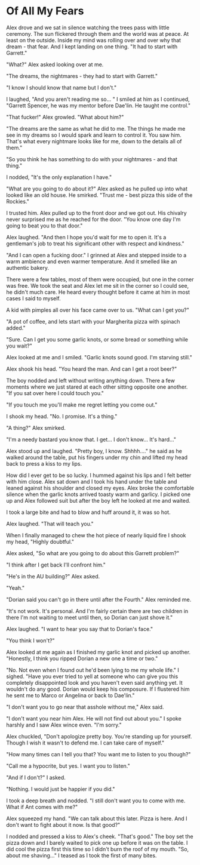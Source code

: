 # Of All My Fears

Alex drove and we sat in silence watching the trees pass with little ceremony. The sun flickered through them and the world was at peace. At least on the outside. Inside my mind was rolling over and over why that dream - that fear. And I kept landing on one thing. "It had to start with Garrett."

"What?" Alex asked looking over at me.

"The dreams, the nightmares - they had to start with Garrett."

"I know I should know that name but I don't."  

I laughed, "And you aren't reading me so... " I smiled at him as I continued, "Garrett Spencer, he was my mentor before Dae'lin. He taught me control."

"That fucker!" Alex growled. "What about him?"

"The dreams are the same as what he did to me. The things he made me see in my dreams so I would spark and learn to control it. You saw him. That's what every nightmare looks like for me, down to the details all of them."

"So you think he has something to do with your nightmares - and that thing."

I nodded, "It's the only explanation I have."

"What are you going to do about it?" Alex asked as he pulled up into what looked like an old house. He smirked. "Trust me - best pizza this side of the Rockies."

I trusted him. Alex pulled up to the front door and we got out. His chivalry never surprised me as he reached for the door. "You know one day I'm going to beat you to that door."

Alex laughed. "And then I hope you'd wait for me to open it. It's a gentleman's job to treat his significant other with respect and kindness."

"And I can open a fucking door." I grinned at Alex and stepped inside to a warm ambience and even warmer temperature. And it smelled like an authentic bakery.

There were a few tables, most of them were occupied, but one in the corner was free.  We took the seat and Alex let me sit in the corner so I could see, he didn't much care. He heard every thought before it came at him in most cases I said to myself.

A kid with pimples all over his face came over to us. "What can I get you?"

"A pot of coffee, and lets start with your Margherita pizza with spinach added."

"Sure. Can I get you some garlic knots, or some bread or something while you wait?"

Alex looked at me and I smiled. "Garlic knots sound good. I'm starving still."

Alex shook his head. "You heard the man. And can I get a root beer?"

The boy nodded and left without writing anything down. There a few moments where we just stared at each other sitting opposite one another. "If you sat over here I could touch you."

"If you touch me you'll make me regret letting you come out."

I shook my head. "No. I promise. It's a thing."

"A thing?" Alex smirked.

"I'm a needy bastard you know that. I get... I don't know...  It's hard..."

Alex stood up and laughed. "Pretty boy, I know.  Shhhh...." he said as he walked around the table, put his fingers under my chin and lifted my head back to press a kiss to my lips.

How did I ever get to be so lucky. I hummed against his lips and I felt better with him close. Alex sat down and I took his hand under the table and leaned against his shoulder and closed my eyes. Alex broke the comfortable silence when the garlic knots arrived toasty warm and garlicy. I picked one up and Alex followed suit but after the boy left he looked at me and waited.

I took a large bite and had to blow and huff around it, it was so hot.

Alex laughed. "That will teach you."

When I finally managed to chew the hot piece of nearly liquid fire I shook my head, "Highly doubtful."

Alex asked, "So what are you going to do about this Garrett problem?"

"I think after I get back I'll confront him."

"He's in the AU building?" Alex asked.

"Yeah."

"Dorian said you can't go in there until after the Fourth." Alex reminded me.

"It's not work. It's personal. And I'm fairly certain there are two children in there I'm not waiting to meet until then, so Dorian can just shove it."

Alex laughed. "I want to hear you say that to Dorian's face."

"You think I won't?"

Alex looked at me again as I finished my garlic knot and picked up another. "Honestly, I think you ripped Dorian a new one a time or two."

"No. Not even when I found out he'd been lying to me my whole life." I sighed. "Have you ever tried to yell at someone who can give you this completely disappointed look and you haven't even said anything yet. It wouldn't do any good. Dorian would keep his composure. If I flustered him he sent me to Marco or Angelina or back to Dae'lin."

"I don't want you to go near that asshole without me," Alex said.

"I don't want you near him Alex. He will not find out about you." I spoke harshly and I saw Alex wince even. "I'm sorry."

Alex chuckled, "Don't apologize pretty boy. You're standing up for yourself. Though I wish it wasn't to defend me. I can take care of myself."

"How many times can I tell you that? You want me to listen to you though?"

"Call me a hypocrite, but yes. I want you to listen."

"And if I don't?" I asked.

"Nothing. I would just be happier if you did."

I took a deep breath and nodded. "I still don't want you to come with me.  What if Ant comes with me?"

Alex squeezed my hand. "We can talk about this later. Pizza is here. And I don't want to fight about it now. Is that good?"

I nodded and pressed a kiss to Alex's cheek. "That's good." The boy set the pizza down and I barely waited to pick one up before it was on the table. I did cool the pizza first this time so I didn't burn the roof of my mouth. "So, about me shaving..."  I teased as I took the first of many bites.
